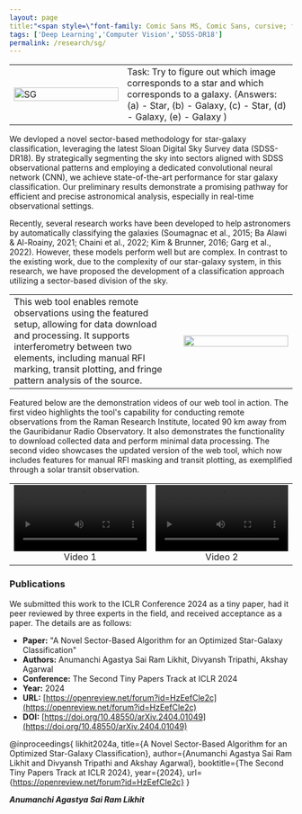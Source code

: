 ```yaml
---
layout: page
title:"<span style=\"font-family: Comic Sans MS, Comic Sans, cursive; font-size:32px;\"> A NOVEL SECTOR BASED ALGORITHM FOR AN OPTIMIZED STAR-GALAXY CLASSIFICATION </span> "
tags: ['Deep Learning','Computer Vision','SDSS-DR18']
permalink: /research/sg/
---
```

<table style="width: 100%;">
<tr>

<td style="width: 40%;"> <!-- Image cell with 40% width -->
<img src="https://github.com/user-attachments/assets/61eb92a8-49d3-4d4a-b96d-d60cbc22573e" alt="SG"  style="width: 100%;">
</td>
<td valign="middle" style="width: 60%;"> <!-- Text cell with 60% width -->
Task: Try to figure out which image corresponds to a star and which corresponds to a galaxy. (Answers: (a) - Star, (b) - Galaxy, (c) - Star, (d) - Galaxy, (e) - Galaxy )
</td>

</tr>
</table>

We devloped a novel sector-based methodology for star-galaxy classification, leveraging the latest Sloan Digital Sky Survey data (SDSS-DR18). By strategically segmenting the sky into sectors aligned with SDSS observational patterns and employing a dedicated convolutional neural network (CNN), we achieve state-of-the-art performance for star galaxy classification. Our preliminary results demonstrate a promising pathway for efficient and precise astronomical analysis, especially in real-time observational settings.

Recently, several research works have been developed to help astronomers by automatically classifying the galaxies (Soumagnac et al., 2015; Ba Alawi & Al-Roainy, 2021; Chaini et al., 2022; Kim & Brunner, 2016; Garg et al., 2022). However, these models perform well but are complex. In contrast to the existing work, due to the complexity of our star-galaxy system, in this research, we have proposed the development of a classification approach utilizing a sector-based division of the sky.



<table style="width: 100%;">
<tr>
<td valign="middle" style="width: 60%;"> <!-- Text cell with 60% width -->
This web tool enables remote observations using the featured setup, allowing for data download and processing. It supports interferometry between two elements, including manual RFI marking, transit plotting, and fringe pattern analysis of the source.
</td>

<td style="width: 40%;"> <!-- Image cell with 40% width -->
<img src="https://github.com/astropi-b/astropi-b.github.io/assets/78492090/12610403-bcdf-4bd0-9bfd-d41817f6c46d" style="width: 100%;">
</td>


</tr>
</table>




Featured below are the demonstration videos of our web tool in action. The first video highlights the tool's capability for conducting remote observations from the Raman Research Institute, located 90 km away from the Gauribidanur Radio Observatory. It also demonstrates the functionality to download collected data and perform minimal data processing. The second video showcases the updated version of the web tool, which now includes features for manual RFI masking and transit plotting, as exemplified through a solar transit observation.

<table style="width: 100%;">
  <tr>
    <!-- First Video -->
    <td style="width: 50%; text-align: center;">
      <video width="100%" controls>
        <source src="https://github.com/astropi-b/astropi-b.github.io/assets/78492090/e1e52533-297b-4744-b1f5-41eac8e80cee" type="video/mp4">
        Your browser does not support the video tag.
      </video>
      <div>Video 1</div>
    </td>
    <!-- Second Video -->
    <td style="width: 50%; text-align: center;">
      <video width="100%" controls>
        <source src="https://github.com/astropi-b/astropi-b.github.io/assets/78492090/31b67e30-f72c-4b32-b0b0-3b8099260d59" type="video/mp4">
        Your browser does not support the video tag.
      </video>
      <div>Video 2</div>
    </td>
  </tr>
</table>

### Publications

We submitted this work to the ICLR Conference 2024 as a tiny paper, had it peer reviewed by three experts in the field, and received acceptance as a paper. The details are as follows:

- **Paper:** "A Novel Sector-Based Algorithm for an Optimized Star-Galaxy Classification"
- **Authors:** Anumanchi Agastya Sai Ram Likhit, Divyansh Tripathi, Akshay Agarwal
- **Conference:** The Second Tiny Papers Track at ICLR 2024
- **Year:** 2024
- **URL:** [https://openreview.net/forum?id=HzEefCle2c](https://openreview.net/forum?id=HzEefCle2c)
- **DOI:** [https://doi.org/10.48550/arXiv.2404.01049](https://doi.org/10.48550/arXiv.2404.01049)

@inproceedings{
likhit2024a,
title={A Novel Sector-Based Algorithm for an Optimized Star-Galaxy Classification},
author={Anumanchi Agastya Sai Ram Likhit and Divyansh Tripathi and Akshay Agarwal},
booktitle={The Second Tiny Papers Track at ICLR 2024},
year={2024},
url={https://openreview.net/forum?id=HzEefCle2c}
}


***Anumanchi Agastya Sai Ram Likhit***

 
